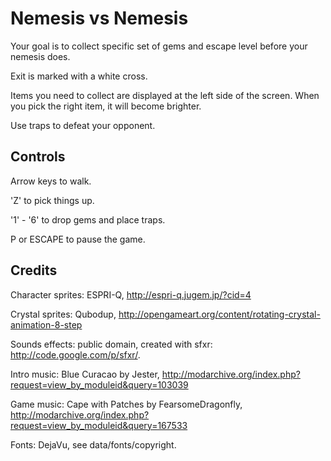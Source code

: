 Nemesis vs Nemesis
==================

Your goal is to collect specific set of gems and escape level before your nemesis does.

Exit is marked with a white cross.

Items you need to collect are displayed at the left side of the screen. When you pick the right item,
it will become brighter.

Use traps to defeat your opponent.

Controls
--------
Arrow keys to walk.

'Z' to pick things up.

'1' - '6' to drop gems and place traps.

P or ESCAPE to pause the game.

Credits
-------
Character sprites: ESPRI-Q, http://espri-q.jugem.jp/?cid=4

Crystal sprites: Qubodup, http://opengameart.org/content/rotating-crystal-animation-8-step

Sounds effects: public domain, created with sfxr: http://code.google.com/p/sfxr/.

Intro music: Blue Curacao by Jester, http://modarchive.org/index.php?request=view_by_moduleid&query=103039

Game music: Cape with Patches by FearsomeDragonfly, http://modarchive.org/index.php?request=view_by_moduleid&query=167533

Fonts: DejaVu, see data/fonts/copyright.

